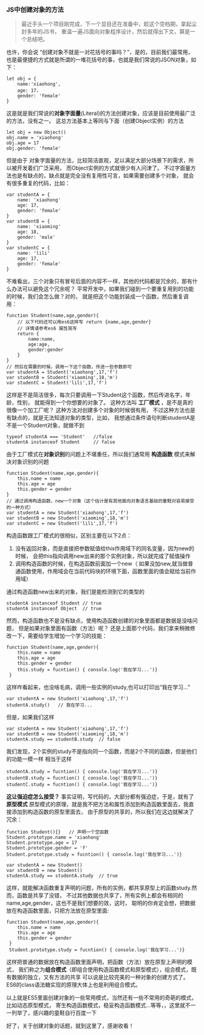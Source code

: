 ### JS中创建对象的方法

> 最近手头一个项目刚完成，下一个显目还在准备中，趁这个空档期，拿起尘封多年的JS书，
重温一遍JS面向对象程序设计，然后就得出下文，算是一个总结吧。

也许，你会说 “创建对象不就是一对花括号的事吗？”，是的，目前我们最常用，
也是最便捷的方式就是所谓的一堆花括号的事，也就是我们常说的JSON对象，如下：

    let obj = {
        name:'xiaohong',
        age: 17，
        gender: 'female'
    }
这是就是我们常说的**对象字面量**(Literal)的方法创建对象，应该是目前使用最广泛的方法，没有之一。
这总方法基本上等同与下面（创建Object实例）的方法

    let obj = new Object()
    obj.name = 'xiaohong'
    obj.age = 17
    obj.gender: 'female'
但是由于 对象字面量的方法，比较简洁直观，足以满足大部分场景下的需求，所以被开发着们广泛采用，
而Object实例的方式就很少有人问津了。
不过字面量方法也是有缺点的，缺点就是完全没有复用性可言，如果需要创建多个对象，
就会有很多重复的代码，比如：

    var studentA = {
        name: 'xiaohong'
        age: 17,
        gender: 'female'
    }
    var studentB = {
        name: 'xiaoming'
        age: 18,
        gender: 'male'
    }
    var studentC = {
        name: 'lili'
        age: 17,
        gender: 'female'
    }
不难看出，三个对象只有冒号后面的内容不一样，其他的代码都是冗余的，那有什么办法可以避免这个冗余呢？
平常开发中，如果我们碰到一个要重复用到的功能的时候，我们会怎么做？对的，
就是把这个功能封装成一个函数，然后重复调用：

    function Student(name,age,gender){
        // 以下代码还可以用es6这样写 return {name,age,gender}
        // 详情请参考es6 属性简写
        return {
            name:name,
            age:age,
            gender:gender
        }
    }
    // 然后在需要的时候，调用一下这个函数，传进一些参数即可
    var studentA = Student('xiaohong',17,'f')
    var studentB = Student('xiaoming',18,'m')
    var studentC = Student('lili',17,'f')

这样是不是简洁很多，每次只要调用一下Student这个函数，然后传进名字，年龄，性别，
就能得到一个你想要的对象了。
这种方法叫 **工厂模式** ，是不是真的很像一个加工厂呢？ 这种方法对创建多个对象的时候很有用，
不过这种方法也是有缺点的，就是无法知道对象的类型，比如，
我想通过条件语句判断studentA是不是一个Student对象，就做不到

    typeof studentA === 'Student'   //false
    studentA instanceof Student     // false

由于工厂模式在**对象识别**的问题上不堪重任，所以我们通常用 **构造函数** 模式来解决对象识别的问题

    function Student(name,age,gender){
        this.name = name
        this.age = age
        this.gender = gender
    }
    // 通过调用构造函数，new一个对象（这个估计是有其他面向对象语言基础的童鞋对容易接受的一种方式）
    var studentA = new Student('xiaohong',17,'f')
    var studentB = new Student('xiaoming',18,'m')
    var studentC = new Student('lili',17,'f')

构造函数跟工厂模式的很相似，区别主要在以下2点：
1. 没有返回对象，而是直接把参数赋值给this作用域下的同名变量，因为new的时候，
会把this指向调用new出来的那个实例对象，所以就完成了赋值操作
2. 调用构造函数的时候，在构造函数前面加一个new（
如果没加new,就当做普通函数使用，作用域会在当前代码块的环境下面，函数里面的值会赋给当前作用域）

通过构造函数new出来的对象，我们是能检测到它的类型的

    studentA instanceof Student // true
    studentA instanceof Object  // true

然而，构造函数也不是没有缺点，使用构造函数创建的对象里面都是数据是没啥问题，
但是如果对象里面有函数（方法）呢？
还是上面那个代码，我们拿来稍微修改一下，需要给学生增加一个学习的技能：

    function Student(name,age,gender){
        this.name = name
        this.age = age
        this.gender = gender
        this.study = fucntion() { console.log('我在学习...')}
     }

这样咋看起来，也没啥毛病，调用一些实例的study,也可以打印出“我在学习...”

    var studentA = new Student('xiaohong',17,'f')
    studentA.study()   // 我在学习...

但是，如果我们这样

    var studentA = new Student('xiaohong',17,'f')
    var studentB = new Student('xiaoming',18,'m')
    studentA.study == studentB.study  // false

我们发现，2个实例的study不是指向同一个函数，而是2个不同的函数，但是他们的功能一模一样
相当于这样

    studentA.study = fucntion() { console.log('我在学习...')}
    studentB.study = fucntion() { console.log('我在学习...')}
    studentC.study = fucntion() { console.log('我在学习...')}

**这让强迫症怎么接受？**
事实证明，写代码的，大部分都有强迫症，于是，就有了**原型模式**
原型模式的原理，就是我不把方法和属性添加到构造函数里面去，我直接添加到构造函数的原型里面去，
由于原型的共享的，所以我们在这边就解决了冗余：

    function Student(){}   // 声明一个空函数
    Student.prototype.name = 'xiaohong'
    Student.prototype.age = 17
    Student.prototype.gender = 'f'
    Student.prototype.study = fucntion() { console.log('我在学习...')}

    var studentA = new Student()
    var studentB = new Student()
    studentA.study == studentA.study  // true

这样，就能解决函数重复声明的问题，所有的实例，都共享原型上的函数study.然而，函数是共享了没错，
不过其他数据也共享了，所有实例上都会有相同的name,age,gender，这也不是我们想要的效，这时，
聪明的你肯定会想，把数据放在构造函数里面，只把方法放在原型里面:

    function Student(name,age,gender){
        this.name = name
        this.age = age
        this.gender = gender
     }
     Student.prototype.study = fucntion() { console.log('我在学习...')}
这样把普通的数据放在构造函数里面声明，把函数（方法）放在原型上声明的模式，
我们称之为**组合模式**（即组合使用构造函数模式和原型模式），组合模式，既有数据的独立，又有方法的共享
可以说是比较完美的一种对象的创建方式了。ES6的class语法糖实现的原理大体上也是利用组合模式。

以上就是ES5里面创建对象的一些常用模式，当然还有一些不常用的奇葩的模式，比如动态原型模式，
寄生构造函数模式，稳妥构造函数模式...等等，，这里就不一一列举了，感兴趣的童鞋自行百度一下

好了，关于创建对象的话题，就到这里了，感谢收看！
